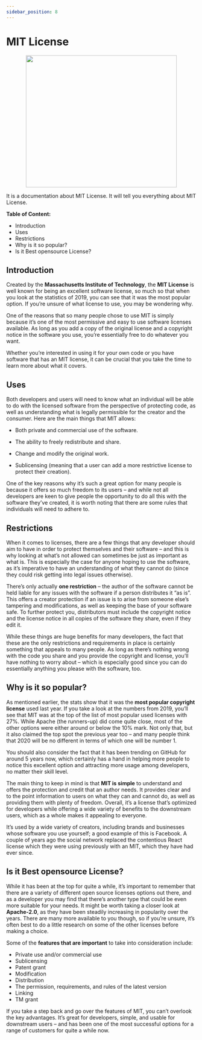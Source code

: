 ```yaml
---
sidebar_position: 8
---
```


# MIT License

<p align="center">
  <img src="https://www.channelfutures.com/files/2017/04/3_0.png" height="350" width="400"/>
</p>  
It is a documentation about MIT License. It will tell you everything about MIT License.

**Table of Content:**

- Introduction
- Uses
- Restrictions
- Why is it so popular?
- Is it Best opensource License?

## Introduction

Created by the **Massachusetts Institute of Technology**, the **MIT License** is well known for being an excellent software license, so much so that when you look at the statistics of 2019, you can see that it was the most popular option. If you’re unsure of what license to use, you may be wondering why.

One of the reasons that so many people chose to use MIT is simply because it’s one of the most permissive and easy to use software licenses available. As long as you add a copy of the original license and a copyright notice in the software you use, you’re essentially free to do whatever you want.


Whether you’re interested in using it for your own code or you have software that has an MIT license, it can be crucial that you take the time to learn more about what it covers.

## Uses

Both developers and users will need to know what an individual will be able to do with the licensed software from the perspective of protecting code, as well as understanding what is legally permissible for the creator and the consumer. Here are the main things that MIT allows:

- Both private and commercial use of the software.

- The ability to freely redistribute and share.

- Change and modify the original work.

- Sublicensing (meaning that a user can add a more restrictive license to protect their creation).

One of the key reasons why it’s such a great option for many people is because it offers so much freedom to its users – and while not all developers are keen to give people the opportunity to do all this with the software they’ve created, it is worth noting that there are some rules that individuals will need to adhere to.

## Restrictions

When it comes to licenses, there are a few things that any developer should aim to have in order to protect themselves and their software – and this is why looking at what’s not allowed can sometimes be just as important as what is. This is especially the case for anyone hoping to use the software, as it’s imperative to have an understanding of what they cannot do (since they could risk getting into legal issues otherwise).


There’s only actually **one restriction** – the author of the software cannot be held liable for any issues with the software if a person distributes it “as is”. This offers a creator protection if an issue is to arise from someone else’s tampering and modifications, as well as keeping the base of your software safe. To further protect you, distributors must include the copyright notice and the license notice in all copies of the software they share, even if they edit it.


While these things are huge benefits for many developers, the fact that these are the only restrictions and requirements in place is certainly something that appeals to many people. As long as there’s nothing wrong with the code you share and you provide the copyright and license, you’ll have nothing to worry about – which is especially good since you can do essentially anything you please with the software, too.

## Why is it so popular?

As mentioned earlier, the stats show that it was the **most popular copyright license** used last year. If you take a look at the numbers from 2019, you’ll see that MIT was at the top of the list of most popular used licenses with 27%. While Apache (the runners-up) did come quite close, most of the other options were either around or below the 10% mark. Not only that, but it also claimed the top spot the previous year too – and many people think that 2020 will be no different in terms of which one will be number 1.


You should also consider the fact that it has been trending on GitHub for around 5 years now, which certainly has a hand in helping more people to notice this excellent option and attracting more usage among developers, no matter their skill level.


The main thing to keep in mind is that **MIT is simple** to understand and offers the protection and credit that an author needs. It provides clear and to the point information to users on what they can and cannot do, as well as providing them with plenty of freedom. Overall, it’s a license that’s optimized for developers while offering a wide variety of benefits to the downstream users, which as a whole makes it appealing to everyone.

It’s used by a wide variety of creators, including brands and businesses whose software you use yourself; a good example of this is Facebook. A couple of years ago the social network replaced the contentious React license which they were using previously with an MIT, which they have had ever since.

## Is it Best opensource License?

While it has been at the top for quite a while, it’s important to remember that there are a variety of different open source licenses options out there, and as a developer you may find that there’s another type that could be even more suitable for your needs. It might be worth taking a closer look at **Apache-2.0**, as they have been steadily increasing in popularity over the years. There are many more available to you though, so if you’re unsure, it’s often best to do a little research on some of the other licenses before making a choice.

Some of the **features that are important** to take into consideration include:

- Private use and/or commercial use
- Sublicensing
- Patent grant
- Modification
- Distribution
- The permission, requirements, and rules of the latest version
- Linking
- TM grant

If you take a step back and go over the features of MIT, you can’t overlook the key advantages. It’s great for developers, simple, and usable for downstream users – and has been one of the most successful options for a range of customers for quite a while now.

